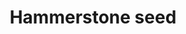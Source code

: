 ---
layout: item
title: Hammerstone seed
item-id: 5307
datatable: true
id: 5307
name: "Hammerstone seed"
members: true
lowalch: 0
highalch: 1
examine: "A Hammerstone hop seed - plant in a hops patch."
monsters:
  - id: 6604
    name: "Mammoth"
    members: true
    combat_level: 80
    wiki_url: "https://oldschool.runescape.wiki/w/Mammoth"
    drops:
      - quantity: "4"
        rarity: 0.03125
    image: "https://oldschool.runescape.wiki/images/thumb/a/a5/Mammoth.png/230px-Mammoth.png?956ac"
---